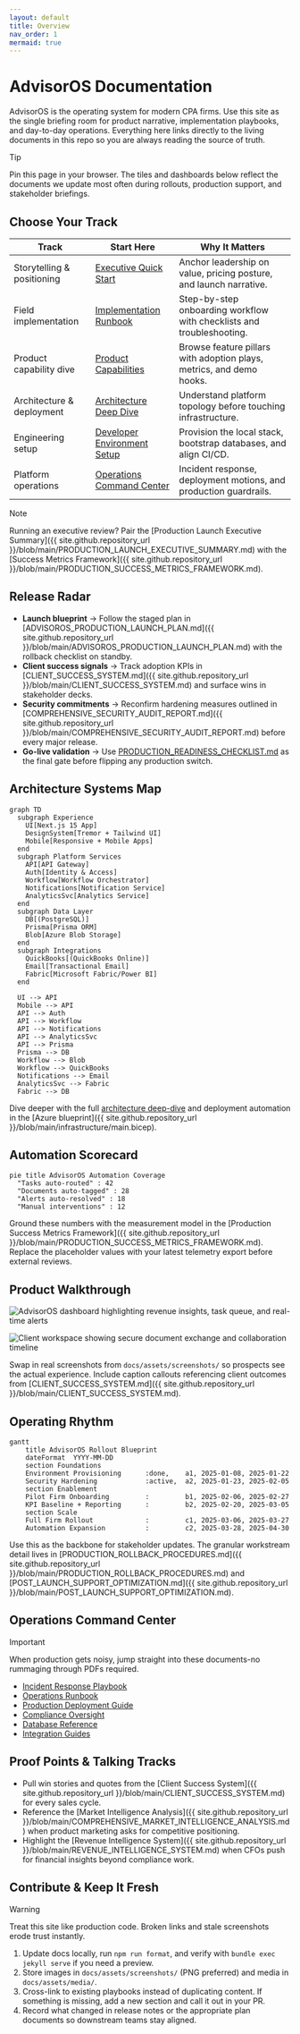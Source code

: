 ```yaml
---
layout: default
title: Overview
nav_order: 1
mermaid: true
---
```


# AdvisorOS Documentation

AdvisorOS is the operating system for modern CPA firms. Use this site as the single briefing room for product narrative, implementation playbooks, and day-to-day operations. Everything here links directly to the living documents in this repo so you are always reading the source of truth.

> [!TIP]
> Pin this page in your browser. The tiles and dashboards below reflect the documents we update most often during rollouts, production support, and stakeholder briefings.

## Choose Your Track

| Track | Start Here | Why It Matters |
| --- | --- | --- |
| Storytelling & positioning | [Executive Quick Start](QUICK_START.md) | Anchor leadership on value, pricing posture, and launch narrative. |
| Field implementation | [Implementation Runbook](README_USER.md) | Step-by-step onboarding workflow with checklists and troubleshooting. |
| Product capability dive | [Product Capabilities](FEATURES.md) | Browse feature pillars with adoption plays, metrics, and demo hooks. |
| Architecture & deployment | [Architecture Deep Dive](ARCHITECTURE.md) | Understand platform topology before touching infrastructure. |
| Engineering setup | [Developer Environment Setup](DEVELOPER_SETUP_ENHANCED.md) | Provision the local stack, bootstrap databases, and align CI/CD. |
| Platform operations | [Operations Command Center](operations/index.md) | Incident response, deployment motions, and production guardrails. |

> [!NOTE]
> Running an executive review? Pair the [Production Launch Executive Summary]({{ site.github.repository_url }}/blob/main/PRODUCTION_LAUNCH_EXECUTIVE_SUMMARY.md) with the [Success Metrics Framework]({{ site.github.repository_url }}/blob/main/PRODUCTION_SUCCESS_METRICS_FRAMEWORK.md).

## Release Radar

- **Launch blueprint** -> Follow the staged plan in [ADVISOROS_PRODUCTION_LAUNCH_PLAN.md]({{ site.github.repository_url }}/blob/main/ADVISOROS_PRODUCTION_LAUNCH_PLAN.md) with the rollback checklist on standby.
- **Client success signals** -> Track adoption KPIs in [CLIENT_SUCCESS_SYSTEM.md]({{ site.github.repository_url }}/blob/main/CLIENT_SUCCESS_SYSTEM.md) and surface wins in stakeholder decks.
- **Security commitments** -> Reconfirm hardening measures outlined in [COMPREHENSIVE_SECURITY_AUDIT_REPORT.md]({{ site.github.repository_url }}/blob/main/COMPREHENSIVE_SECURITY_AUDIT_REPORT.md) before every major release.
- **Go-live validation** -> Use [PRODUCTION_READINESS_CHECKLIST.md](PRODUCTION_READINESS_CHECKLIST.md) as the final gate before flipping any production switch.

## Architecture Systems Map

```mermaid
graph TD
  subgraph Experience
    UI[Next.js 15 App]
    DesignSystem[Tremor + Tailwind UI]
    Mobile[Responsive + Mobile Apps]
  end
  subgraph Platform Services
    API[API Gateway]
    Auth[Identity & Access]
    Workflow[Workflow Orchestrator]
    Notifications[Notification Service]
    AnalyticsSvc[Analytics Service]
  end
  subgraph Data Layer
    DB[(PostgreSQL)]
    Prisma[Prisma ORM]
    Blob[Azure Blob Storage]
  end
  subgraph Integrations
    QuickBooks[(QuickBooks Online)]
    Email[Transactional Email]
    Fabric[Microsoft Fabric/Power BI]
  end

  UI --> API
  Mobile --> API
  API --> Auth
  API --> Workflow
  API --> Notifications
  API --> AnalyticsSvc
  API --> Prisma
  Prisma --> DB
  Workflow --> Blob
  Workflow --> QuickBooks
  Notifications --> Email
  AnalyticsSvc --> Fabric
  Fabric --> DB
```

Dive deeper with the full [architecture deep-dive](ARCHITECTURE.md) and deployment automation in the [Azure blueprint]({{ site.github.repository_url }}/blob/main/infrastructure/main.bicep).

## Automation Scorecard

```mermaid
pie title AdvisorOS Automation Coverage
  "Tasks auto-routed" : 42
  "Documents auto-tagged" : 28
  "Alerts auto-resolved" : 18
  "Manual interventions" : 12
```

Ground these numbers with the measurement model in the [Production Success Metrics Framework]({{ site.github.repository_url }}/blob/main/PRODUCTION_SUCCESS_METRICS_FRAMEWORK.md). Replace the placeholder values with your latest telemetry export before external reviews.

## Product Walkthrough

![AdvisorOS dashboard highlighting revenue insights, task queue, and real-time alerts](https://dummyimage.com/1200x720/0f172a/f1f5f9&text=AdvisorOS+Dashboard+Screenshot)

![Client workspace showing secure document exchange and collaboration timeline](https://dummyimage.com/1200x720/1e293b/f8fafc&text=Client+Workspace+Screenshot)

Swap in real screenshots from `docs/assets/screenshots/` so prospects see the actual experience. Include caption callouts referencing client outcomes from [CLIENT_SUCCESS_SYSTEM.md]({{ site.github.repository_url }}/blob/main/CLIENT_SUCCESS_SYSTEM.md).

## Operating Rhythm

```mermaid
gantt
    title AdvisorOS Rollout Blueprint
    dateFormat  YYYY-MM-DD
    section Foundations
    Environment Provisioning      :done,    a1, 2025-01-08, 2025-01-22
    Security Hardening            :active,  a2, 2025-01-23, 2025-02-05
    section Enablement
    Pilot Firm Onboarding         :         b1, 2025-02-06, 2025-02-27
    KPI Baseline + Reporting      :         b2, 2025-02-20, 2025-03-05
    section Scale
    Full Firm Rollout             :         c1, 2025-03-06, 2025-03-27
    Automation Expansion          :         c2, 2025-03-28, 2025-04-30
```

Use this as the backbone for stakeholder updates. The granular workstream detail lives in [PRODUCTION_ROLLBACK_PROCEDURES.md]({{ site.github.repository_url }}/blob/main/PRODUCTION_ROLLBACK_PROCEDURES.md) and [POST_LAUNCH_SUPPORT_OPTIMIZATION.md]({{ site.github.repository_url }}/blob/main/POST_LAUNCH_SUPPORT_OPTIMIZATION.md).

## Operations Command Center

> [!IMPORTANT]
> When production gets noisy, jump straight into these documents-no rummaging through PDFs required.

- [Incident Response Playbook](operations/incident-response.md)
- [Operations Runbook](operations/RUNBOOK.md)
- [Production Deployment Guide](operations/DEPLOYMENT_GUIDE.md)
- [Compliance Oversight](compliance/README.md)
- [Database Reference](DATABASE.md)
- [Integration Guides](INTEGRATION_GUIDES.md)

## Proof Points & Talking Tracks

- Pull win stories and quotes from the [Client Success System]({{ site.github.repository_url }}/blob/main/CLIENT_SUCCESS_SYSTEM.md) for every sales cycle.
- Reference the [Market Intelligence Analysis]({{ site.github.repository_url }}/blob/main/COMPREHENSIVE_MARKET_INTELLIGENCE_ANALYSIS.md) when product marketing asks for competitive positioning.
- Highlight the [Revenue Intelligence System]({{ site.github.repository_url }}/blob/main/REVENUE_INTELLIGENCE_SYSTEM.md) when CFOs push for financial insights beyond compliance work.

## Contribute & Keep It Fresh

> [!WARNING]
> Treat this site like production code. Broken links and stale screenshots erode trust instantly.

1. Update docs locally, run `npm run format`, and verify with `bundle exec jekyll serve` if you need a preview.
2. Store images in `docs/assets/screenshots/` (PNG preferred) and media in `docs/assets/media/`.
3. Cross-link to existing playbooks instead of duplicating content. If something is missing, add a new section and call it out in your PR.
4. Record what changed in release notes or the appropriate plan documents so downstream teams stay aligned.





